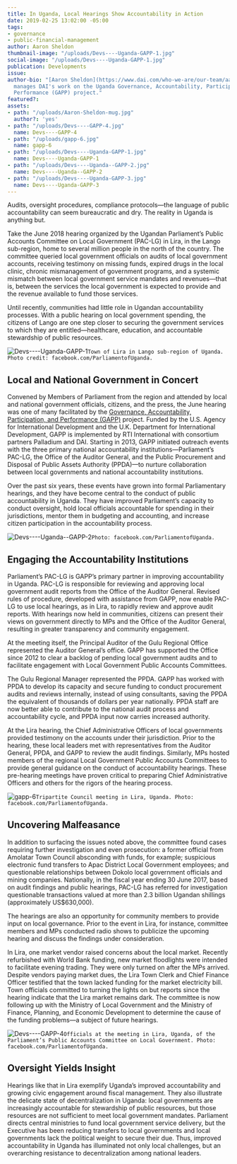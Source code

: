 ```yaml
---
title: In Uganda, Local Hearings Show Accountability in Action
date: 2019-02-25 13:02:00 -05:00
tags:
- governance
- public-financial-management
author: Aaron Sheldon
thumbnail-image: "/uploads/Devs----Uganda-GAPP-1.jpg"
social-image: "/uploads/Devs----Uganda-GAPP-1.jpg"
publication: Developments
issue: 
author-bio: "[Aaron Sheldon](https://www.dai.com/who-we-are/our-team/aaron-sheldon)
  manages DAI's work on the Uganda Governance, Accountability, Participation, and
  Performance (GAPP) project."
featured?: 
assets:
- path: "/uploads/Aaron-Sheldon-mug.jpg"
  author?: 'yes'
- path: "/uploads/Devs----GAPP-4.jpg"
  name: Devs----GAPP-4
- path: "/uploads/gapp-6.jpg"
  name: gapp-6
- path: "/uploads/Devs----Uganda-GAPP-1.jpg"
  name: Devs----Uganda-GAPP-1
- path: "/uploads/Devs----Uganda--GAPP-2.jpg"
  name: Devs----Uganda--GAPP-2
- path: "/uploads/Devs----Uganda-GAPP-3.jpg"
  name: Devs----Uganda-GAPP-3
---
```


Audits, oversight procedures, compliance protocols—the language of public accountability can seem bureaucratic and dry. The reality in Uganda is anything but.




Take the June 2018 hearing organized by the Ugandan Parliament’s Public Accounts Committee on Local Government (PAC-LG) in Lira, in the Lango sub-region, home to several million people in the north of the country. The committee queried local government officials on audits of local government accounts, receiving testimony on missing funds, expired drugs in the local clinic, chronic mismanagement of government programs, and a systemic mismatch between local government service mandates and revenues—that is, between the services the local government is expected to provide and the revenue available to fund those services. 

Until recently, communities had little role in Ugandan accountability processes. With a public hearing on local government spending, the citizens of Lango are one step closer to securing the government services to which they are entitled—healthcare, education, and accountable stewardship of public resources.

![Devs----Uganda-GAPP-1](/uploads/Devs----Uganda-GAPP-1.jpg)`Town of Lira in Lango sub-region of Uganda. Photo credit: facebook.com/ParliamentofUganda.`

## Local and National Government in Concert

Convened by Members of Parliament from the region and attended by local and national government officials, citizens, and the press, the June hearing was one of many facilitated by the [Governance, Accountability, Participation, and Performance (GAPP)](https://www.dai.com/our-work/projects/uganda-governance-accountability-participation-and-performance-program-gapp) project. Funded by the U.S. Agency for International Development and the U.K. Department for International Development, GAPP is implemented by RTI International with consortium partners Palladium and DAI.
Starting in 2013, GAPP initiated outreach events with the three primary national accountability institutions—Parliament’s PAC-LG, the Office of the Auditor General, and the Public Procurement and Disposal of Public Assets Authority (PPDA)—to nurture collaboration between local governments and national accountability institutions. 

Over the past six years, these events have grown into formal Parliamentary hearings, and they have become central to the conduct of public accountability in Uganda. They have improved Parliament’s capacity to conduct oversight, hold local officials accountable for spending in their jurisdictions, mentor them in budgeting and accounting, and increase citizen participation in the accountability process. 

![Devs----Uganda--GAPP-2](/uploads/Devs----Uganda--GAPP-2.jpg)`Photo: facebook.com/ParliamentofUganda.`

## Engaging the Accountability Institutions

Parliament’s PAC-LG is GAPP’s primary partner in improving accountability in Uganda. PAC-LG is responsible for reviewing and approving local government audit reports from the Office of the Auditor General. Revised rules of procedure, developed with assistance from GAPP, now enable PAC-LG to use local hearings, as in Lira, to rapidly review and approve audit reports. With hearings now held in communities, citizens can present their views on government directly to MPs and the Office of the Auditor General, resulting in greater transparency and community engagement. 

At the meeting itself, the Principal Auditor of the Gulu Regional Office represented the Auditor General’s office. GAPP has supported the Office since 2012 to clear a backlog of pending local government audits and to facilitate engagement with Local Government Public Accounts Committees. 

The Gulu Regional Manager represented the PPDA. GAPP has worked with PPDA to develop its capacity and secure funding to conduct procurement audits and reviews internally, instead of using consultants, saving the PPDA the equivalent of thousands of dollars per year nationally. PPDA staff are now better able to contribute to the national audit process and accountability cycle, and PPDA input now carries increased authority. 

At the Lira hearing, the Chief Administrative Officers of local governments provided testimony on the accounts under their jurisdiction. Prior to the hearing, these local leaders met with representatives from the Auditor General, PPDA, and GAPP to review the audit findings. Similarly, MPs hosted members of the regional Local Government Public Accounts Committees to provide general guidance on the conduct of accountability hearings. These pre-hearing meetings have proven critical to preparing Chief Administrative Officers and others for the rigors of the hearing process. 

![gapp-6](/uploads/gapp-6.jpg)`Tripartite Council meeting in Lira, Uganda. Photo: facebook.com/ParliamentofUganda.` 

## Uncovering Malfeasance

In addition to surfacing the issues noted above, the committee found cases requiring further investigation and even prosecution: a former official from Amolatar Town Council absconding with funds, for example; suspicious electronic fund transfers to Apac District Local Government employees; and questionable relationships between Dokolo local government officials and mining companies. Nationally, in the fiscal year ending 30 June 2017, based on audit findings and public hearings, PAC-LG has referred for investigation questionable transactions valued at more than 2.3 billion Ugandan shillings (approximately US$630,000).

The hearings are also an opportunity for community members to provide input on local governance. Prior to the event in Lira, for instance, committee members and MPs conducted radio shows to publicize the upcoming hearing and discuss the findings under consideration.

In Lira, one market vendor raised concerns about the local market. Recently refurbished with World Bank funding, new market floodlights were intended to facilitate evening trading. They were only turned on after the MPs arrived. Despite vendors paying market dues, the Lira Town Clerk and Chief Finance Officer testified that the town lacked funding for the market electricity bill. Town officials committed to turning the lights on but reports since the hearing indicate that the Lira market remains dark. The committee is now following up with the Ministry of Local Government and the Ministry of Finance, Planning, and Economic Development to determine the cause of the funding problems—a subject of future hearings.

![Devs----GAPP-4](/uploads/Devs----GAPP-4.jpg)`Officials at the meeting in Lira, Uganda, of the Parliament’s Public Accounts Committee on Local Government. Photo: facebook.com/ParliamentofUganda.` 

## Oversight Yields Insight

Hearings like that in Lira exemplify Uganda’s improved accountability and growing civic engagement around fiscal management. They also illustrate the delicate state of decentralization in Uganda: local governments are increasingly accountable for stewardship of public resources, but those resources are not sufficient to meet local government mandates. Parliament directs central ministries to fund local government service delivery, but the Executive has been reducing transfers to local governments and local governments lack the political weight to secure their due. Thus, improved accountability in Uganda has illuminated not only local challenges, but an overarching resistance to decentralization among national leaders.